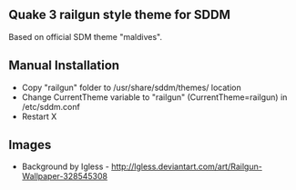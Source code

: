 Quake 3 railgun style theme for SDDM
------------------------------------

Based on official SDM theme "maldives".

Manual Installation
------------------------------------
* Copy "railgun" folder to /usr/share/sddm/themes/ location
* Change CurrentTheme variable to "railgun" (CurrentTheme=railgun) in /etc/sddm.conf
* Restart X

Images
------------------------------------
* Background by Igless - http://lgless.deviantart.com/art/Railgun-Wallpaper-328545308
